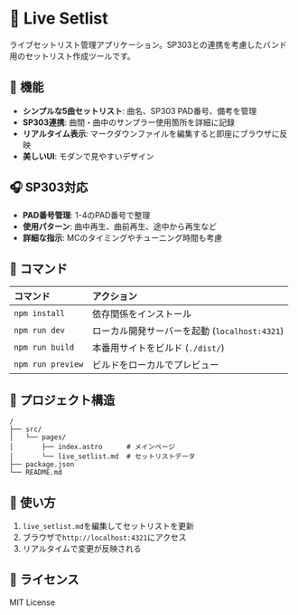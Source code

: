 # 🎵 Live Setlist

ライブセットリスト管理アプリケーション。SP303との連携を考慮したバンド用のセットリスト作成ツールです。

## 🚀 機能

- **シンプルな5曲セットリスト**: 曲名、SP303 PAD番号、備考を管理
- **SP303連携**: 曲間・曲中のサンプラー使用箇所を詳細に記録
- **リアルタイム表示**: マークダウンファイルを編集すると即座にブラウザに反映
- **美しいUI**: モダンで見やすいデザイン

## 🎧 SP303対応

- **PAD番号管理**: 1-4のPAD番号で整理
- **使用パターン**: 曲中再生、曲前再生、途中から再生など
- **詳細な指示**: MCのタイミングやチューニング時間も考慮

## 🧞 コマンド

| コマンド | アクション |
| :------- | :--------- |
| `npm install` | 依存関係をインストール |
| `npm run dev` | ローカル開発サーバーを起動 (`localhost:4321`) |
| `npm run build` | 本番用サイトをビルド (`./dist/`) |
| `npm run preview` | ビルドをローカルでプレビュー |

## 📁 プロジェクト構造

```
/
├── src/
│   └── pages/
│       ├── index.astro      # メインページ
│       └── live_setlist.md  # セットリストデータ
├── package.json
└── README.md
```

## 🎯 使い方

1. `live_setlist.md`を編集してセットリストを更新
2. ブラウザで`http://localhost:4321`にアクセス
3. リアルタイムで変更が反映される

## 📝 ライセンス

MIT License
